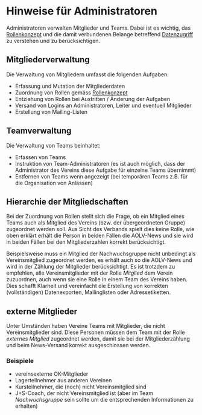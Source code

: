 # Hinweise für Administratoren
Administratoren verwalten Mitglieder und Teams. Dabei ist es wichtig,
das [Rollenkonzept](roles.md) und die damit verbundenen Belange betreffend
[Datenzugriff](security.md) zu verstehen und zu berücksichtigen.

## Mitgliederverwaltung
Die Verwaltung von Mitgliedern umfasst die folgenden Aufgaben:
* Erfassung und Mutation der Mitgliederdaten
* Zuordnung von Rollen gemäss [Rollenkonzept](roles.md)
* Entziehung von Rollen bei Austritten / Änderung der Aufgaben
* Versand von Logins an Administratoren, Leiter und eventuell Mitglieder
* Erstellung von Mailing-Listen

## Teamverwaltung
Die Verwaltung von Teams beinhaltet:
* Erfassen von Teams
* Instruktion von Team-Administratoren (es ist auch möglich, dass der
Administrator des Vereins diese Aufgabe für einzelne Teams übernimmt)
* Entfernen von Teams wenn angezeigt (bei temporären Teams z.B. für die 
Organisation von Anlässen)

## Hierarchie der Mitgliedschaften
Bei der Zuordnung von Rollen stellt sich die Frage, ob ein Mitglied eines Teams
auch als Mitglied des Vereins (bzw. der übergeordneten Gruppe) zugeordnet werden
soll. Aus Sicht des Verbands spielt dies keine Rolle, wie oben erklärt erhält
die Person in beiden Fällen die AOLV-News und sie wird in beiden Fällen bei den
Mitgliederzahlen korrekt berücksichtigt.

Beispielsweise muss ein Mitglied der Nachwuchsgruppe nicht unbedingt als
Vereinsmitglied zugeordnet werden, es erhält auch so die AOLV-News und wird in
der Zählung der Mitglieder berücksichtigt. Es ist trotzdem zu empfehlen, alle
Vereinsmitglieder mit der Rolle _Mitglied_ dem Verein zuzuordnen, auch wenn sie
eine Rolle in einem Team des Vereins haben. Dies schafft Klarheit und
vereinfacht die Erstellung von korrekten (vollständigen) Datenexporten,
Mailinglisten oder Adressetiketten.

## externe Mitglieder
Unter Umständen haben Vereine Teams mit Mitglieder, die nicht Vereinsmitglieder
sind. Diese Personen müssen dem Team mit der Rolle _externes Mitglied_
zugeordnet werden, damit sie bei der Mitgliederzählung und beim News-Versand
korrekt ausgeschlossen werden.

### Beispiele
* vereinsexterne OK-Mitglieder
* Lagerteilnehmer aus anderen Vereinen
* Kursteilnehmer, die (noch) nicht Vereinsmitglied sind
* J+S-Coach, der nicht Vereinsmitglied ist (aber im Team _Nachwuchsgruppe_ sein
sollte um die entsprechenden Informationen zu erhalten)
